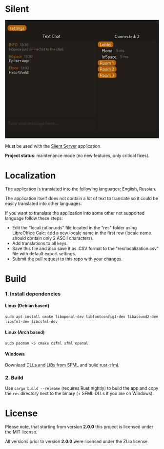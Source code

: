 # Silent

<p align="center">
  <img src="screenshot.png?raw=true" alt="Screenshot"/>
</p>

Must be used with the [Silent Server](https://github.com/Flone-dnb/silent-server-rs) application.

**Project status**: maintenance mode (no new features, only critical fixes).

# Localization

The application is translated into the following languages: English, Russian.

The application itself does not contain a lot of text to translate so it could be easily translated into other languages.

If you want to translate the application into some other not supported language follow these steps:

- Edit the "localization.ods" file located in the "res" folder using LibreOffice Calc: add a new locale name in the first row (locale name should contain only 2 ASCII characters).
- Add translations to all keys.
- Save this file and also save it as .CSV format to the "res/localization.csv" file with default export settings.
- Submit the pull request to this repo with your changes.

# Build

### 1. Install dependencies

#### Linux (Debian based)

```
sudo apt install cmake libopenal-dev libfontconfig1-dev libasound2-dev libsfml-dev libcsfml-dev
```

#### Linux (Arch based)

```
sudo pacman -S cmake csfml sfml openal
```

#### Windows

Download [DLLs and LIBs from SFML](https://www.sfml-dev.org/files/SFML-2.5.1-windows-vc15-64-bit.zip) and build [rust-sfml](https://github.com/jeremyletang/rust-sfml/wiki).

### 2. Build

Use `cargo build --release` (requires Rust nightly) to build the app and copy the `res` directory next to the binary (+ SFML DLLs if you are on Windows).

# License

Please note, that starting from version **2.0.0** this project is licensed under the MIT license.

All versions prior to version **2.0.0** were licensed under the ZLib license.
